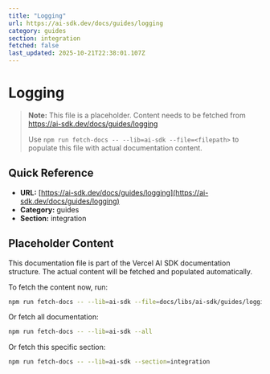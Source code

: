 ```yaml
---
title: "Logging"
url: https://ai-sdk.dev/docs/guides/logging
category: guides
section: integration
fetched: false
last_updated: 2025-10-21T22:38:01.107Z
---
```


# Logging

> **Note:** This file is a placeholder. Content needs to be fetched from https://ai-sdk.dev/docs/guides/logging
>
> Use `npm run fetch-docs -- --lib=ai-sdk --file=<filepath>` to populate this file with actual documentation content.

## Quick Reference

- **URL:** [https://ai-sdk.dev/docs/guides/logging](https://ai-sdk.dev/docs/guides/logging)
- **Category:** guides
- **Section:** integration

## Placeholder Content

This documentation file is part of the Vercel AI SDK documentation structure.
The actual content will be fetched and populated automatically.

To fetch the content now, run:

```bash
npm run fetch-docs -- --lib=ai-sdk --file=docs/libs/ai-sdk/guides/logging.md
```

Or fetch all documentation:

```bash
npm run fetch-docs -- --lib=ai-sdk --all
```

Or fetch this specific section:

```bash
npm run fetch-docs -- --lib=ai-sdk --section=integration
```
